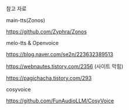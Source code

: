 
참고 자료

main-tts(Zonos)

https://github.com/Zyphra/Zonos


melo-tts & Openvoice

https://blog.naver.com/se2n/223632389513

https://webnautes.tistory.com/2356 (사이트 막힘)

https://pagichacha.tistory.com/293


cosyvoice

https://github.com/FunAudioLLM/CosyVoice
